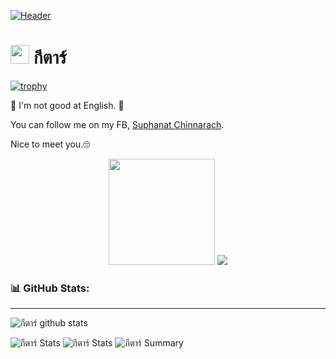 [![Header](https://raw.githubusercontent.com/dudkinox/dudkinox/main/img/headerImage.jpeg "Header")](https://web.facebook.com/groups/625748778716789/?notif_id=1644983509296251&notif_t=group_r2j_approved&ref=notif)

# <img src="https://raw.githubusercontent.com/MartinHeinz/MartinHeinz/master/wave.gif" width="30px"> กีตาร์ 

[![trophy](https://github-profile-trophy.vercel.app/?username=dudkinox&theme=onedark)](https://github.com/ryo-ma/github-profile-trophy)
<!-- [![trophy](https://github-profile-trophy.vercel.app/?username=dudkinox)](https://github.com/ryo-ma/github-profile-trophy) -->

🤤
I'm not good at English. 🤔

You can follow me on my FB, [Suphanat Chinnarach](https://web.facebook.com/blind.vlltar).

Nice to meet you.🙄

<center>
  <div>
    <img src="https://github-readme-stats.vercel.app/api?username=dudkinox&show_icons=true&theme=dark" height="170" />
    <img src="https://github-readme-stats.vercel.app/api/top-langs/?username=dudkinox&layout=compact&theme=dark" />
  </div>
</center>

### 📊 GitHub Stats:
---
![กีตาร์ github stats](https://github-readme-stats.vercel.app/api?username=dudkinox&theme=radical&show_icons=true&count_private=true)

![กีตาร์ Stats](https://github-profile-summary-cards.vercel.app/api/cards/repos-per-language?username=dudkinox&theme=solarized_dark)
![กีตาร์ Stats](https://github-profile-summary-cards.vercel.app/api/cards/most-commit-language?username=dudkinox&theme=solarized_dark)
![กีตาร์ Summary](https://github-profile-summary-cards.vercel.app/api/cards/profile-details?username=dudkinox&theme=solarized_dark)
